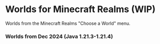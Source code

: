 # Worlds for Minecraft Realms (WIP)
Worlds from the Minecraft Realms "Choose a World" menu.
### Worlds from Dec 2024 (Java 1.21.3-1.21.4)
